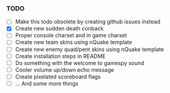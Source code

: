 ### TODO
- [ ] Make this todo obsolete by creating github issues instead
- [x] Create new sudden death conback
- [ ] Proper console charset and in game charset
- [ ] Create new team skins using nQuake template
- [ ] Create new enemy quad/pent skins using nQuake template
- [ ] Create installation steps in README
- [ ] Do something with the welcome to gamespy sound
- [ ] Cooler volume up/down echo message
- [ ] Create pixelated scoreboard flags
- [ ] ... And some more things